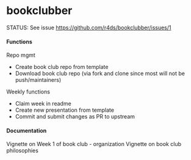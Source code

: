 # bookclubber

STATUS: See issue https://github.com/r4ds/bookclubber/issues/1

#### Functions

Repo mgmt
- Create book club repo from template
- Download book club repo (via fork and clone since most will not be push/maintainers)

Weekly functions
- Claim week in readme
- Create new presentation from template
- Commit and submit changes as PR to upstream


#### Documentation

Vignette on Week 1 of book club - organization
Vignette on book club philosophies

